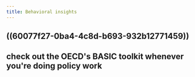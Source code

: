 ```yaml
---
title: Behavioral insights
---
```


## ((60077f27-0ba4-4c8d-b693-932b12771459))
## check out the OECD's BASIC toolkit whenever you're doing policy work
##
